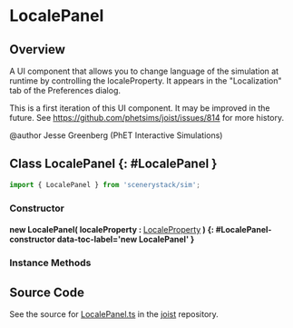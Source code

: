 # LocalePanel

## Overview

A UI component that allows you to change language of the simulation at runtime by controlling the localeProperty.
It appears in the "Localization" tab of the Preferences dialog.

This is a first iteration of this UI component. It may be improved in the future. See
https://github.com/phetsims/joist/issues/814 for more history.

@author Jesse Greenberg (PhET Interactive Simulations)

## Class LocalePanel {: #LocalePanel }


```js
import { LocalePanel } from 'scenerystack/sim';
```
### Constructor

#### new LocalePanel( localeProperty : <span style="font-weight: 400;">[LocaleProperty](../joist/localeProperty.md#LocaleProperty)</span> ) {: #LocalePanel-constructor data-toc-label='new LocalePanel' }

### Instance Methods





## Source Code

See the source for [LocalePanel.ts](https://github.com/phetsims/joist/blob/main/js/preferences/LocalePanel.ts) in the [joist](https://github.com/phetsims/joist) repository.

